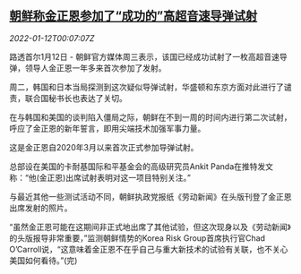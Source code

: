 <!--1641947462000-->
[朝鲜称金正恩参加了“成功的”高超音速导弹试射](https://cn.reuters.com/article/north-korea-kim-missile-test-0112-wedn-idCNKBS2JM006)
------

<div><i>2022-01-12T00:07:07Z</i></div><p>路透首尔1月12日 - 朝鲜官方媒体周三表示，该国已经成功试射了一枚高超音速导弹，领导人金正恩一年多来首次参加了发射。</p><p>周二，韩国和日本当局探测到这次疑似导弹试射，华盛顿和东京方面对此进行了谴责，联合国秘书长也表达了关切。</p><p>在与韩国和美国的谈判陷入僵局之际，朝鲜在不到一周的时间内进行第二次试射，呼应了金正恩的新年誓言，即用尖端技术加强军事力量。</p><p>这是金正恩自2020年3月以来首次正式参加导弹试射。</p><p>总部设在美国的卡耐基国际和平基金会的高级研究员Ankit Panda在推特发文称：“他(金正恩)出席试射表明对这一项目特别关注。”</p><p>与最近其他一些测试活动不同，朝鲜执政党报纸《劳动新闻》在头版刊登了金正恩出席发射的照片。</p><p>“虽然金正恩可能在这期间非正式地出席了其他试验，但这次现身以及《劳动新闻》的头版报导非常重要，”监测朝鲜情势的Korea Risk Group首席执行官Chad O’Carroll说，“这意味着金正恩不在乎自己与重大新技术的试验有关联，也不关心美国如何看待。”(完)</p>
